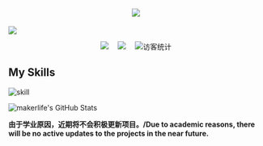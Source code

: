 <!-- 动态打字效果 -->
<h1 align="center">
  <a href="https://www.makerlife.live">
    <img src="https://readme-typing-svg.herokuapp.com/?lines=&gt;%20Hello%20&lt;;I'm%20Makerlife.&center=true&size=27">
  </a>
</h1>

![](https://metrics.lecoq.io/amakerlife)

<!-- 个人资料徽标 -->
<div align="center">
  <a href="https://www.makerlife.live/"><img src="https://img.shields.io/badge/website-%E4%B8%AA%E4%BA%BA%E7%BD%91%E7%AB%99-blue"></a>&emsp;
  <a href="https://space.bilibili.com/1171869398/"><img src="https://img.shields.io/badge/bilibili-B%E7%AB%99-ff69b4"></a>&emsp;
<!-- 访客数统计徽标 -->
  <img src="https://visitor-badge.glitch.me/badge?page_id=amakerlifegh" alt="访客统计" /></div>

## My Skills

![skill](https://skillicons.dev/icons?i=cpp,py,flask,html,css,js,bash,git,md,nginx,docker,cloudflare,workers,github,vscode)

![makerlife's GitHub Stats](https://github-readme-stats.vercel.app/api?username=amakerlife&show_icons=true)

**由于学业原因，近期将不会积极更新项目。/Due to academic reasons, there will be no active updates to the projects in the near future.**
